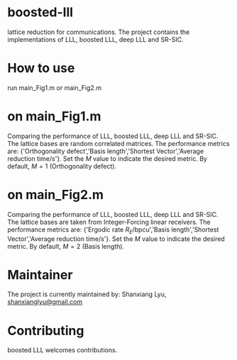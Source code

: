# boosted-lll
lattice reduction for communications. The project contains the implementations of LLL, boosted LLL, deep LLL and SR-SIC.

# How to use
run main_Fig1.m or main_Fig2.m

# on main_Fig1.m
Comparing the performance of LLL, boosted LLL, deep LLL and SR-SIC. The lattice bases are random correlated matrices.
The performance metrics are: {'Orthogonality defect','Basis length','Shortest Vector','Average reduction time/s'}.
Set the $M$ value to indicate the desired metric. By default, $M=1$ (Orthogonality defect).

# on main_Fig2.m
Comparing the performance of LLL, boosted LLL, deep LLL and SR-SIC. The lattice bases are taken from Integer-Forcing linear receivers.
The performance metrics are: {'Ergodic rate $R_E$/bpcu','Basis length','Shortest Vector','Average reduction time/s'}.
Set the $M$ value to indicate the desired metric. By default, $M=2$ (Basis length).

# Maintainer
The project is currently maintained by:
Shanxiang Lyu, shanxianglyu@gmail.com

# Contributing
boosted LLL welcomes contributions.
